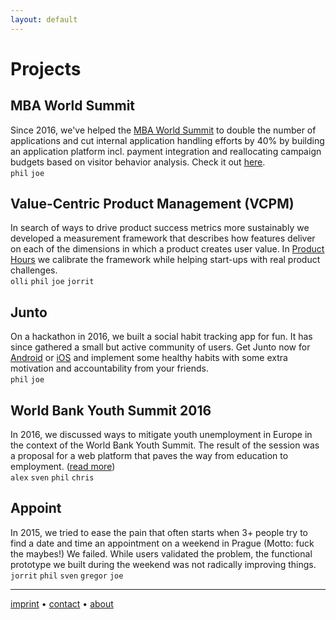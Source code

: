 ```yaml
---
layout: default
---
```


# [](#header-1)Projects

## [](#header-2)MBA World Summit

Since 2016, we've helped the [MBA World Summit](http://mbaworldsummit.com/) to double the number of applications and cut internal application handling efforts by 40% by building an application platform incl. payment integration and reallocating campaign budgets based on visitor behavior analysis. Check it out [here](http://admissions.mbaworldsummit.com/).  
`phil` `joe` 

## [](#header-2)Value-Centric Product Management (VCPM)

In search of ways to drive product success metrics more sustainably we developed a measurement framework that describes how features deliver on each of the dimensions in which a product creates user value. In [Product Hours](http://vcpm.org/) we calibrate the framework while helping start-ups with real product challenges.  
`olli` `phil` `joe` `jorrit`


## [](#header-2)Junto

On a hackathon in 2016, we built a social habit tracking app for fun. It has since gathered a small but active community of users. Get Junto now for [Android](https://play.google.com/store/apps/details?id=io.pallab.junto) or [iOS](https://itunes.apple.com/us/app/junto-mutual-improvement/id1326121611?mt=8) and implement some healthy habits with some extra motivation and accountability from your friends.  
`phil` `joe` 

## [](#header-2)World Bank Youth Summit 2016

In 2016, we discussed ways to mitigate youth unemployment in Europe in the context of the World Bank Youth Summit. The result of the session was a proposal for a web platform that paves the way from education to employment. ([read more](https://slack-files.com/T04HW89Q0-F2JBVQZ5F-b25d555850))  
`alex` `sven` `phil` `chris` 


## [](#header-2)Appoint

In 2015, we tried to ease the pain that often starts when 3+ people try to find a date and time an appointment on a weekend in Prague (Motto: fuck the maybes!) We failed. While users validated the problem, the functional prototype we built during the weekend was not radically improving things.  
`jorrit` `phil` `sven` `gregor` `joe`

* * *
[](#header-6)[imprint](imprint) • [](#header-6)[contact](contact) • [](#header-6)[about](about)     
